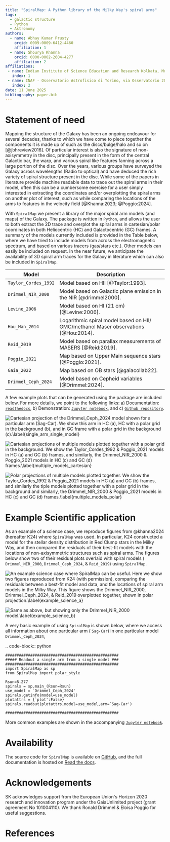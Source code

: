 ```yaml
---
title: "SpiralMap: A Python library of the Milky Way's spiral arms"
tags:
  - galactic structure
  - Python
  - Astronomy
authors:
  - name: Abhay Kumar Prusty 
    orcid: 0009-0009-6412-4460
    affiliation: 1
  - name: Shourya Khanna 
    orcid: 0000-0002-2604-4277
    affiliation: 2 
affiliations:
 - name: Indian Institute of Science Education and Research Kolkata, Mohanpur 741246, West Bengal, India
   index: 1
 - name: INAF - Osservatorio Astrofisico di Torino, via Osservatorio 20, 10025 Pino Torinese (TO), Italy
   index: 2 
date: 11 June 2025
bibliography: paper.bib
---
```



# Statement of need
Mapping the structure of the Galaxy has been an ongoing endeavour for several decades, thanks to which we have come to piece together the components it is made up of such as the discs/bulge/halo and so on [@jbhreview2016]. 
Of particular interest is also the signature of non-axisymmetry in the disc, principally present in the form of the central Galactic bar, the warp, and various spiral like features fanning across a large portion of the disc.
 Over the years, various groups have surveyed the Galaxy across wavelengths (Radio to optical) and have deduced the rich variety of spiral structure present in the disc. 
While some of the papers in literature provide machine readable data to trace out the spiral arms in their model, often this can be a cumbersome exercise for a user simply interested in extracting the coordinates and/or overplotting the spiral arms on another plot of interest, such as while comparing the locations of the arms to features in the velocity field [@Khanna:2023; @Poggio:2024]. 


With `SpiralMap` we present a library of the major spiral arm models (and maps) of the Galaxy. 
The package is written in `Python`, and allows the user to both extract the 2D trace and overplot the spiral arms in cartesian/polar coordinates in both Heliocentric (HC) and Galactocentric (GC) frames.
A summary of the models currently included is provided in the Table below, where we have tried to include models from across the electromagnetic spectrum, and based on various tracers (gas/stars etc.). 
Other models can easily be included on request. In the near future, we anticipate the availability of 3D spiral arm traces for the Galaxy in literature which can also be included in `SpiralMap`.

| Model  | Description   |
|----------|------------------------------------|
| `Taylor_Cordes_1992`  | Model based on HII [@Taylor:1993].  |
| `Drimmel_NIR_2000`  | Model based on Galactic plane emission in the NIR [@drimmel2000].  |
| `Levine_2006`  | Model based on HI (21 cm) [@Levine:2006].  |
| `Hou_Han_2014`  | Logarithmic spiral model based on HII/ GMC/methanol Maser observations [@Hou:2014].  |
| `Reid_2019`  | Model based on parallax measurements of MASERS [@Reid:2019].  |
| `Poggio_2021`  | Map based on Upper Main sequence stars [@Poggio:2021].  |
| `Gaia_2022`  | Map based on OB stars [@gaiacollab22].  |
| `Drimmel_Ceph_2024`  | Model based on Cepheid variables  [@Drimmel:2024].  |

A few example plots that can be generated using the package are included below. For more details, we point to the following links:
a) Documentation: [`readthedocs`](https://spiralmap.readthedocs.io/en/latest/), b) Demonstration: [`Jupyter notebook`](https://github.com/Abhaypru/SpiralMap/blob/main/demo_spiralmap.ipynb), and c) [`Github repository`](https://github.com/Abhaypru/SpiralMap).

![Cartesian projection of the `Drimmel_Ceph_2024` model shown for a particular arm (`Sag-Car`). We show this arm in HC (a), HC with a polar grid in the background (b), and in GC frame with a polar grid in the background (c).\label{single_arm_single_model}](figures/single_arm_single_model.png)


![Cartesian projections of multiple models plotted together with a polar grid in the background. We show the `Taylor_Cordes_1992` & `Poggio_2021` models in HC (a) and GC (b) frames, and similarly, the `Drimmel_NIR_2000` & `Poggio_2021` models in HC (c) and GC (d) frames.\label{multiple_models_cartesian}](figures/multiple_models_cartesian.png)

![Polar projections of multiple models plotted together. We show the `Taylor_Cordes_1992` & `Poggio_2021` models in HC (a) and GC (b) frames, and similarly the tiple models plotted together with a polar grid in the background and similarly, the `Drimmel_NIR_2000` & `Poggio_2021` models in HC (c) and GC (d) frames.\label{multiple_models_polar}](figures/multiple_models_polar.png)


# Example Scientific application
As an example of a science case, we reproduce figures from @khanna2024 (hereafter K24) where `SpiralMap` was used. 
In particular, K24 constructed a model for the stellar density distribution in Red Clump stars in the Milky Way, and then compared the residuals of their best-fit models
 with the locations of non-axisymmetric structures such as spiral arms. The figures below show two of their residual plots overlaid with spiral models
 ( `Drimmel_NIR_2000`, `Drimmel_Ceph_2024`, & `Reid_2019`) using `SpiralMap`.


![An example science case where `SpiralMap` can be useful. Here we show two figures reproduced from K24 (with permission), comparing the residuals between a best-fit model and data, and the locations of spiral arm models in the Milky Way. This figure shows the `Drimmel_NIR_2000`, `Drimmel_Ceph_2024`, & `Reid_2019` overplotted together, shown in polar projection.\label{example_science_a}](figures/residuals_polar_3.png)


![Same as above, but showing only the `Drimmel_NIR_2000` model.\label{example_science_b}](figures/residuals_polar_0.png)


A very basic example of using `SpiralMap` is shown below, where we access all information about one particular arm ( `Sag-Car`) in one particular model `Drimmel_Ceph_2024`,

.. code-block:: python

	##################################################
	##### Readout a single arm from a single model ###
	##################################################
	import SpiralMap as sp
	from SpiralMap import polar_style
	
	Rsun=8.277
	spirals = sp.main_(Rsun=Rsun)	
	use_model = `Drimmel_Ceph_2024'
	spirals.getinfo(model=use_model)
	plotattrs = {`plot':False}
	spirals.readout(plotattrs,model=use_model,arm=`Sag-Car')    

	##################################################
	
More common examples are shown in the accompanying [`Jupyter notebook`](https://github.com/Abhaypru/SpiralMap/blob/main/demo_spiralmap.ipynb). 


# Availability

The source code for ``SpiralMap`` is available on [GitHub](https://github.com/Abhaypru/SpiralMap), and the 
full documentation is hosted on [Read the docs](https://spiralmap.readthedocs.io/en/latest/#api-docs).

# Acknowledgements

SK acknowledges support from the European Union's Horizon 2020 research and innovation program under the GaiaUnlimited project (grant agreement No 101004110). 
We thank Ronald Drimmel \& Eloisa Poggio for useful suggestions.

# References

